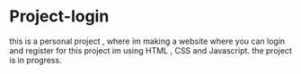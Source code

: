 # Project-login
this is a personal project , where im making a website where you can login and register
for this project im using HTML , CSS and Javascript.
the project is in progress.
